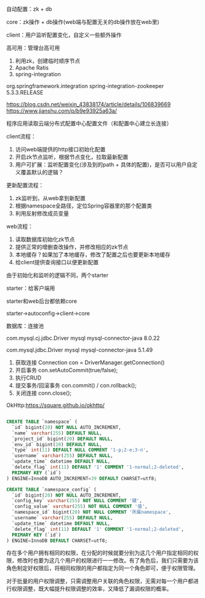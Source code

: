 自动配置：zk + db

core：zk操作 + db操作(web端与配置无关的db操作放在web里)

client：用户监听配置变化，自定义一些额外操作

高可用：管理台高可用
1. 利用zk，创建临时顺序节点
2. Apache Ratis
3. spring-integration

<dependency>
    <groupId>org.springframework.integration</groupId>
    <artifactId>spring-integration-zookeeper</artifactId>
    <version>5.3.3.RELEASE</version>
</dependency>

https://blog.csdn.net/weixin_43838174/article/details/106839669
https://www.jianshu.com/p/b9e93925a63a/

程序应用读取云端分布式配置中心配置文件（和配置中心建立长连接）

client流程：
1. 访问web端提供的http接口初始化配置
2. 开启zk节点监听，根据节点变化，拉取最新配置
4. 用户可扩展：监听配置变化(涉及到的path + 具体的配置)，是否可以用户自定义覆盖默认的逻辑？

更新配置流程：
1. zk监听到，从web拿到新配置
2. 根据namespace全路径，定位Spring容器里的那个配置类
3. 利用反射修改成员变量

web流程：
1. 读取数据库初始化zk节点
2. 提供正常的增删查改操作，并修改相应的zk节点
3. 本地缓存？如果加了本地缓存，修改了配置之后也要更新本地缓存
4. 给client提供查询接口以便更新配置


由于初始化和监听的逻辑不同，两个starter

starter：给客户端用

starter和web后台都依赖core

starter->autoconfig->client->core


数据库：连接池


com.mysql.cj.jdbc.Driver
<dependency>
    <groupId>mysql</groupId>
    <artifactId>mysql-connector-java</artifactId>
    <version>8.0.22</version>
</dependency>


com.mysql.jdbc.Driver
<dependency>
    <groupId>mysql</groupId>
    <artifactId>mysql-connector-java</artifactId>
    <version>5.1.49</version>
</dependency>


1. 获取连接 Connection con = DriverManager.getConnection()
2. 开启事务 con.setAutoCommit(true/false);
3. 执行CRUD
4. 提交事务/回滚事务 con.commit() / con.rollback();
5. 关闭连接 conn.close();

OkHttp:https://square.github.io/okhttp/


```sql

CREATE TABLE `namespace` (
  `id` bigint(20) NOT NULL AUTO_INCREMENT,
  `name` varchar(255) DEFAULT NULL,
  `project_id` bigint(20) DEFAULT NULL,
  `env_id` bigint(20) DEFAULT NULL,
  `type` int(11) DEFAULT NULL COMMENT '1-p;2-e;3-n',
  `username` varchar(255) DEFAULT NULL,
  `update_time` datetime DEFAULT NULL,
  `delete_flag` int(11) DEFAULT '1' COMMENT '1-normal;2-deleted',
  PRIMARY KEY (`id`)
) ENGINE=InnoDB AUTO_INCREMENT=39 DEFAULT CHARSET=utf8;

CREATE TABLE `namespace_config` (
  `id` bigint(20) NOT NULL AUTO_INCREMENT,
  `config_key` varchar(255) NOT NULL COMMENT '键',
  `config_value` varchar(255) NOT NULL COMMENT '值',
  `namespace_id` bigint(20) NOT NULL COMMENT '所属namespace',
  `username` varchar(255) DEFAULT NULL,
  `update_time` datetime DEFAULT NULL,
  `delete_flag` int(11) DEFAULT '1' COMMENT '1-normal;2-deleted',
  PRIMARY KEY (`id`)
) ENGINE=InnoDB DEFAULT CHARSET=utf8;

```
存在多个用户拥有相同的权限，在分配的时候就要分别为这几个用户指定相同的权限，修改时也要为这几个用户的权限进行一一修改。有了角色后，我们只需要为该角色制定好权限后，将相同权限的用户都指定为同一个角色即可，便于权限管理。

对于批量的用户权限调整，只需调整用户关联的角色权限，无需对每一个用户都进行权限调整，既大幅提升权限调整的效率，又降低了漏调权限的概率。

```sql

```
